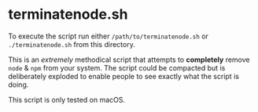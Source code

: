 terminatenode.sh
=======

To execute the script run either `/path/to/terminatenode.sh` or
`./terminatenode.sh` from this directory.

This is an *extremely* methodical script that attempts to **completely**
remove `node` & `npm` from your system. The script could be compacted but is
deliberately exploded to enable people to see exactly what the script is doing.

This script is only tested on macOS.
